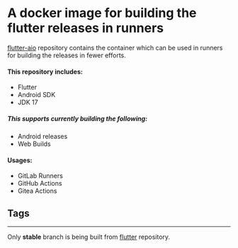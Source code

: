 # A docker image for building the flutter releases in runners

[flutter-aio](https://github.com/chirag-ji/flutter-aio) repository contains the container which can be used in runners for building the releases in fewer efforts.

#### This repository includes:
- Flutter
- Android SDK
- JDK 17


##### This supports currently building the following:
- Android releases
- Web Builds

#### Usages:
- GitLab Runners
- GitHub Actions
- Gitea Actions

## Tags

------------------------------

Only **stable** branch is being built from [flutter](https://github.com/flutter/flutter) repository.

